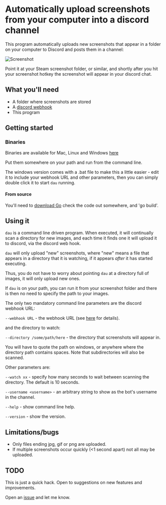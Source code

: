 # Automatically upload screenshots from your computer into a discord channel

This program automatically uploads new screenshots that appear in a folder on your computer to Discord and posts them in a channel:

![Screenshot](http://i.imgur.com/QPS9V6f.jpg)

Point it at your Steam screenshot folder, or similar, and shortly after you hit your screenshot hotkey the screenshot will appear in your discord chat.

## What you'll need

* A folder where screenshots are stored
* A [discord webhook](https://support.discordapp.com/hc/en-us/articles/228383668-Intro-to-Webhooks)
* This program

## Getting started

### Binaries

Binaries are available for Mac, Linux and Windows [here](https://github.com/tardisx/discord-auto-upload/releases/latest)

Put them somewhere on your path and run from the command line.

The windows version comes with a .bat file to make this a little easier - edit it to include your webhook URL and
other parameters, then you can simply double click it to start `dau` running.

#### From source

You'll need to [download Go](https://golang.org/dl/) check the code out somewhere, and 'go build'.

## Using it

`dau` is a command line driven program. When executed, it will continually scan a directory for new images, and each time it finds one it will upload it to discord, via the discord web hook.

`dau` will only upload "new" screenshots, where "new" means a file that appears in a directory that it is watching, if it appears *after* it has started executing.

Thus, you do not have to worry about pointing `dau` at a directory full of images, it will only upload new ones.

If `dau` is on your path, you can run it from your screenshot folder and there is then no need to specify the path to your images.

The only two mandatory command line parameters are the discord webhook URL:

`--webhook URL` - the webhook URL (see [here](https://support.discordapp.com/hc/en-us/articles/228383668-Intro-to-Webhooks) for details).

and the directory to watch:

`--directory /some/path/here` - the directory that screenshots will appear in.

You will have to quote the path on windows, or anywhere where the directory path contains spaces. Note that
subdirectories will also be scanned.

Other parameters are:

`--watch xx` - specify how many seconds to wait between scanning the directory. The default is 10 seconds.

`--username <username>` - an arbitrary string to show as the bot's username in the channel.

`--help` - show command line help.

`--version` - show the version.

## Limitations/bugs

* Only files ending jpg, gif or png are uploaded.
* If multiple screenshots occur quickly (<1 second apart) not all may be uploaded.

## TODO
This is just a quick hack. Open to suggestions on new features and improvements.

Open an [issue](https://github.com/tardisx/discord-auto-upload/issues/new) and let me know.
